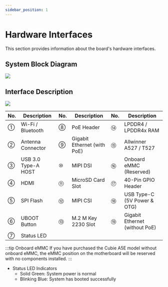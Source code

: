 ```yaml
---
sidebar_position: 1
---
```


# Hardware Interfaces

This section provides information about the board's hardware interfaces.

## System Block Diagram

<div style={{textAlign: 'center'}}>
   <img src="/en/img/cubie/a5e/block_diagram.webp" style={{width: '100%', maxWidth: '1200px'}} />
</div>

## Interface Description

<div style={{textAlign: 'center'}}>
   <img src="/en/img/cubie/a5e/cubie_a5e_interface.webp" style={{width: '100%', maxWidth: '1200px'}} />
</div>

| No. | Description         | No. | Description                 | No. | Description                    |
| --- | ------------------- | --- | --------------------------- | --- | ------------------------------ |
| ①   | Wi-Fi / Bluetooth   | ⑧   | PoE Header                  | ⑭   | LPDDR4 / LPDDR4x RAM           |
| ②   | Antenna Connector   | ⑨   | Gigabit Ethernet (with PoE) | ⑮   | Allwinner A527 / T527          |
| ③   | USB 3.0 Type-A HOST | ⑩   | MIPI DSI                    | ⑯   | Onboard eMMC (Reserved)        |
| ④   | HDMI                | ⑪   | MicroSD Card Slot           | ⑰   | 40-Pin GPIO Header             |
| ⑤   | SPI Flash           | ⑫   | MIPI CSI                    | ⑱   | USB Type-C (5V Power & OTG)    |
| ⑥   | UBOOT Button        | ⑬   | M.2 M Key 2230 Slot         | ⑲   | Gigabit Ethernet (without PoE) |
| ⑦   | Status LED          |     |                             |     |                                |

:::tip Onboard eMMC
If you have purchased the Cubie A5E model without onboard eMMC, the eMMC position on the motherboard will be reserved with no components installed.
:::

- Status LED Indicators
  - Solid Green: System power is normal
  - Blinking Blue: System has booted successfully
